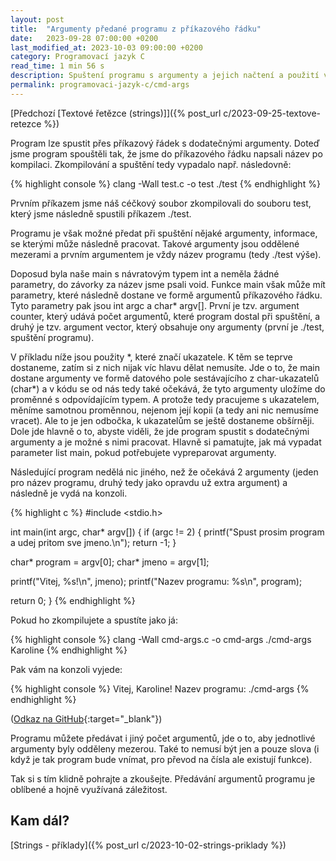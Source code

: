 ```yaml
---
layout: post
title:  "Argumenty předané programu z příkazového řádku"
date:   2023-09-28 07:00:00 +0200
last_modified_at: 2023-10-03 09:00:00 +0200
category: Programovací jazyk C
read_time: 1 min 56 s
description: Spuštení programu s argumenty a jejich načtení a použití v kódu.
permalink: programovaci-jazyk-c/cmd-args
---
```


[Předchozí [Textové řetězce (strings)]]({% post_url c/2023-09-25-textove-retezce %})

Program lze spustit přes příkazový řádek s dodatečnými argumenty. Doteď jsme program spouštěli tak, že jsme do příkazového řádku napsali název po kompilaci. Zkompilování a spuštění tedy vypadalo např. následovně:

{% highlight console %}
clang -Wall test.c -o test
./test
{% endhighlight %}

Prvním příkazem jsme náš céčkový soubor zkompilovali do souboru test, který jsme následně spustili příkazem ./test.

Programu je však možné předat při spuštění nějaké argumenty, informace, se kterými může následně pracovat. Takové argumenty jsou oddělené mezerami a prvním argumentem je vždy název programu (tedy ./test výše). 

Doposud byla naše main s návratovým typem int a neměla žádné parametry, do závorky za název jsme psali void. Funkce main však může mít parametry, které následně dostane ve formě argumentů příkazového řádku. Tyto parametry pak jsou int argc a char* argv[]. První je tzv. argument counter, který udává počet argumentů, které program dostal při spuštění, a druhý je tzv. argument vector, který obsahuje ony argumenty (první je ./test, spuštění programu).

V příkladu níže jsou použity \*, které značí ukazatele. K těm se teprve dostaneme, zatím si z nich nijak víc hlavu dělat nemusíte. Jde o to, že main dostane argumenty ve formě datového pole sestávajícího z char-ukazatelů (char\*) a v kódu se od nás tedy také očekává, že tyto argumenty uložíme do proměnné s odpovídajícím typem. A protože tedy pracujeme s ukazatelem, měníme samotnou proměnnou, nejenom její kopii (a tedy ani nic nemusíme vracet). Ale to je jen odbočka, k ukazatelům se ještě dostaneme obšírněji. Dole jde hlavně o to, abyste viděli, že jde program spustit s dodatečnými argumenty a je možné s nimi pracovat. Hlavně si pamatujte, jak má vypadat parameter list main, pokud potřebujete vypreparovat argumenty.

Následující program nedělá nic jiného, než že očekává 2 argumenty (jeden pro název programu, druhý tedy jako opravdu už extra argument) a následně je vydá na konzoli.

{% highlight c %}
#include <stdio.h>

int main(int argc, char* argv[])
{
  if (argc != 2)
  {
    printf("Spust prosim program a udej pritom sve jmeno.\n");
    return -1;
  }

  char* program = argv[0];
  char* jmeno = argv[1];

  printf("Vitej, %s!\n", jmeno);
  printf("Nazev programu: %s\n", program);
  
  return 0;
}
{% endhighlight %}

Pokud ho zkompilujete a spustíte jako já:

{% highlight console %}
clang -Wall cmd-args.c -o cmd-args
./cmd-args Karoline
{% endhighlight %}

Pak vám na konzoli vyjede:

{% highlight console %}
Vitej, Karoline!
Nazev programu: ./cmd-args
{% endhighlight %}

([Odkaz na GitHub](https://github.com/wild-karoline/C/blob/main/12-cmd-args/cmd-args.c){:target="_blank"})

Programu můžete předávat i jiný počet argumentů, jde o to, aby jednotlivé argumenty byly odděleny mezerou. Také to nemusí být jen a pouze slova (i když je tak program bude vnímat, pro převod na čísla ale existují funkce).

Tak si s tím klidně pohrajte a zkoušejte. Předávání argumentů programu je oblíbené a hojně využívaná záležitost.

## Kam dál?

[Strings - příklady]({% post_url c/2023-10-02-strings-priklady %})
